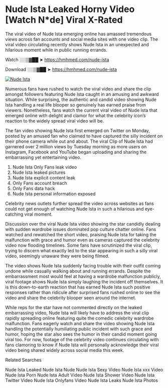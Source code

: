 ﻿# Nude Ista Leaked Horny Video [Watch N*de] Viral X-Rated

The viral video of ﻿Nude Ista emerging online has amassed tremendous views across fan accounts and social media sites with one video clip. The viral video circulating recently shows ﻿Nude Ista in an unexpected and hilarious moment while in public running errands. 

Watch ░░▒▓██ ➤ https://hmhmed.com/nude-ista

Download ░░▒▓██ ➤ https://hmhmed.com/nude-ista

[![Nude Ista](https://i.imgur.com/dJHk4Zq.gif)](https://hmhmed.com/nude-ista)

Numerous fans have rushed to watch the viral video and share the clip amongst followers featuring ﻿Nude Ista caught in an amusing and awkward situation. While surprising, the authentic and candid video showing ﻿Nude Ista handling a real life blooper so genuinely has earned praise from viewers. Nonetheless, fans watch the current viral video of ﻿Nude Ista that emerged online with delight and clamor for what the celebrity icon’s reaction to the widely spread viral video will be.

The fan video showing ﻿Nude Ista first emerged on Twitter on Monday, posted by an amused fan who claimed to have captured the silly incident on their phone camera while out and about. The viral Clip of ﻿Nude Ista had garnered over 2 million views by Tuesday morning as more users on Instagram, Facebook and YouTube began uploading and sharing the embarrassing yet entertaining video. 

1. ﻿Nude Ista Only Fans leak video
2. ﻿Nude Ista leaked pictures
3. ﻿Nude Ista explicit content leak
4. Only Fans account breach
5. Only Fans data hack
6. ﻿Nude Ista personal information exposed

Celebrity news outlets further spread the video across websites as fans could not get enough of watching ﻿Nude Ista in such a hilarious and eye-catching viral moment. 

Discussion over the viral ﻿Nude Ista video showing the star candidly dealing with sudden wardrobe issues dominated pop culture chatter online. Fans watched and rewatched the short video, praising ﻿Nude Ista for taking the malfunction with grace and humor even as cameras captured the celebrity video now flooding timelines. Some fans have scrutinized the viral clip, trying to discern what exactly led to the star appearing in such a silly viral video, seemingly unaware they were being filmed.

The video shows ﻿Nude Ista suddenly facing trouble with their outfit coming undone while casually walking about and running errands. Despite the embarrassment most would feel at having a wardrobe malfunction publicly, viral footage shows ﻿Nude Ista simply laughing the incident off themselves. It is this down-to-earth reaction that has earned ﻿Nude Ista such positive responses rather than ridicule after surprised fans rushed online to see the video and share the celebrity blooper seen around the internet.  

While reps for the star have not commented directly on the leaked embarrassing video, ﻿Nude Ista will likely have to address the viral clip rapidly spreading online featuring quite the comedic celebrity wardrobe malfunction. Fans eagerly watch and share the video showing ﻿Nude Ista handling the potentially humiliating public incident with such grace and humor, hoping the star also sees the humor in their candid moment going viral too. For now, footage of the celebrity video continues circulating with fans clamoring to know if ﻿Nude Ista will personally acknowledge their viral video being shared widely across social media this week.

Related Searches

﻿Nude Ista Leaked
﻿Nude Ista Nude
﻿Nude Ista Sexy Video
﻿Nude Ista xxx Video
﻿Nude Ista Porn
﻿Nude Ista Adult Video
﻿Nude Ista Shower Video
﻿Nude Ista Twitter Video
﻿Nude Ista Onlyfans Video
﻿Nude Ista Leaks
﻿Nude Ista Photos